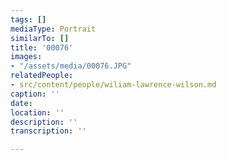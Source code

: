 ```yaml
---
tags: []
mediaType: Portrait
similarTo: []
title: '00076'
images:
- "/assets/media/00076.JPG"
relatedPeople:
- src/content/people/wiliam-lawrence-wilson.md
caption: ''
date: 
location: ''
description: ''
transcription: ''

---
```

